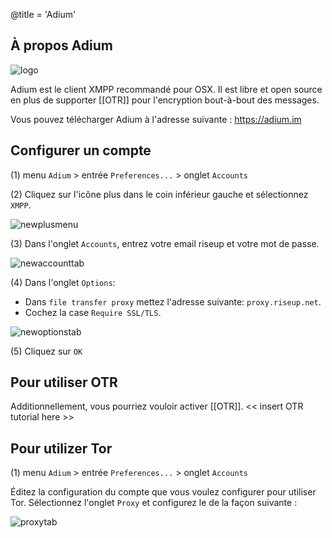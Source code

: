 @title = 'Adium'

## À propos Adium

![logo](logo.png)

Adium est le client XMPP recommandé pour OSX. Il est libre et open source en plus de supporter [[OTR]] pour l'encryption bout-à-bout des messages.

Vous pouvez télécharger Adium à l'adresse suivante : https://adium.im

## Configurer un compte

(1) menu `Adium` > entrée `Preferences...` > onglet `Accounts`

(2) Cliquez sur l'icône plus dans le coin inférieur gauche et sélectionnez `XMPP`.

![newplusmenu](new-plus-menu.png)

(3) Dans l'onglet `Accounts`, entrez votre email riseup et votre mot de passe.

![newaccounttab](new-account-tab.png)

(4) Dans l'onglet `Options`:

- Dans `file transfer proxy` mettez l'adresse suivante: `proxy.riseup.net`.
- Cochez la case `Require SSL/TLS`.

![newoptionstab](new-options-tab.png)

(5) Cliquez sur `OK`

## Pour utiliser OTR

Additionnellement, vous pourriez vouloir activer [[OTR]]. << insert OTR tutorial here >>

## Pour utilizer Tor

(1) menu `Adium` > entrée `Preferences...` > onglet `Accounts`

Éditez la configuration du compte que vous voulez configurer pour utiliser Tor. Sélectionnez l'onglet `Proxy` et configurez le de la façon suivante :

![proxytab](proxy-tab.png)
